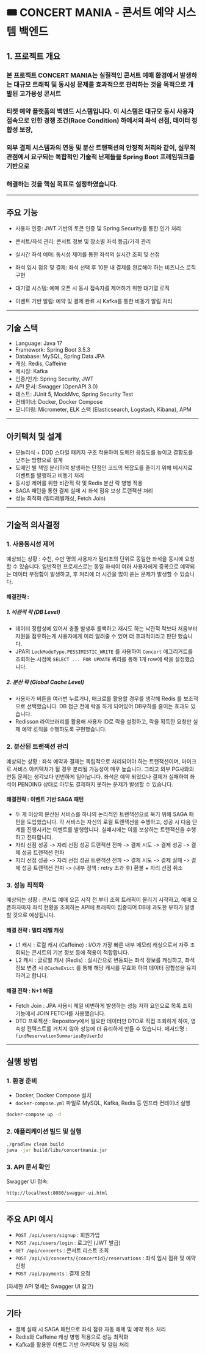 # 🎟️ CONCERT MANIA - 콘서트 예약 시스템 백엔드

## 1. 프로젝트 개요

### 본 프로젝트 CONCERT MANIA는 실질적인 콘서트 예매 환경에서 발생하는 대규모 트래픽 및 동시성 문제를 효과적으로 관리하는 것을 목적으로 개발된 고가용성 콘서트 
### 티켓 예약 플랫폼의 백엔드 시스템입니다. 이 시스템은 대규모 동시 사용자 접속으로 인한 경쟁 조건(Race Condition) 하에서의 좌석 선점, 데이터 정합성 보장, 
### 외부 결제 시스템과의 연동 및 분산 트랜잭션의 안정적 처리와 같이, 실무적 관점에서 요구되는 복합적인 기술적 난제들을 Spring Boot 프레임워크를 기반으로 
### 해결하는 것을 핵심 목표로 설정하였습니다.

---

## 주요 기능

* 사용자 인증: JWT 기반의 토큰 인증 및 Spring Security를 통한 인가 처리

* 콘서트/좌석 관리: 콘서트 정보 및 장소별 좌석 등급/가격 관리

* 실시간 좌석 예매: 동시성 제어를 통한 좌석의 실시간 조회 및 선점

* 좌석 임시 점유 및 결제: 좌석 선택 후 10분 내 결제를 완료해야 하는 비즈니스 로직 구현

* 대기열 시스템: 예매 오픈 시 동시 접속자를 제어하기 위한 대기열 로직

* 이벤트 기반 알림: 예약 및 결제 완료 시 Kafka를 통한 비동기 알림 처리

---

## 기술 스택

* Language: Java 17
* Framework: Spring Boot 3.5.3
* Database: MySQL, Spring Data JPA
* 캐싱: Redis, Caffeine
* 메시징: Kafka
* 인증/인가: Spring Security, JWT
* API 문서: Swagger (OpenAPI 3.0)
* 테스트: JUnit 5, MockMvc, Spring Security Test
* 컨테이너: Docker, Docker Compose
* 모니터링: Micrometer, ELK 스택 (Elasticsearch, Logstash, Kibana), APM

---

## 아키텍처 및 설계

* 모놀리식 + DDD 스타일 패키지 구조 적용하여 도메인 응집도를 높이고 결합도를 낮추는 방향으로 설계
* 도메인 별 책임 분리하여 발생하는 단점인 코드의 복잡도를 줄이기 위해 메시지로 이벤트를 발행하고 비동기 처리
* 동시성 제어를 위한 비관적 락 및 Redis 분산 락 병행 적용
* SAGA 패턴을 통한 결제 실패 시 좌석 점유 보상 트랜잭션 처리
* 성능 최적화 (멀티레벨캐싱, Fetch Join)

---

## 기술적 의사결정

### 1. 사용동시성 제어

예상되는 상황 : 수천, 수만 명의 사용자가 밀리초의 단위로 동일한 좌석을 동시에 요청할 수 있습니다. 일반적인 프로세스로는 동일 좌석이 여러 
사용자에게 중복으로 예약되는 데이터 부정합이 발생하고, 후 처리에 더 시간을 많이 쏟는 문제가 발생할 수 있습니다.

#### 해결전략 : 

##### 1. 비관적 락 (DB Level) 

- 데이터 정합성에 있어서 충돌 발생후 롤백하고 재시도 하는 낙관적 락보다 처음부터 자원을 점유하는게 사용자에게 미리 알려줄 수 있어 더 효과적이라고 판단 했습니다.
- JPA의 `LockModeType.PESSIMISTIC_WRITE` 를 사용하여 `Concert` 애그리거트를 조회하는 시점에 `SELECT ... FOR UPDATE` 쿼리를 통해 1개 row에 락을 설정했습니다.

##### 2. 분산 락 (Global Cache Level)

- 사용자가 버튼을 여러번 누르거나, 매크로를 활용할 경우를 생각해 Redis 를 보조적으로 선택했습니다. DB 접근 전에 락을 하게 되어있어 DB부하를 줄이는 효과도 있습니다.
- Redisson 라이브러리를 활용해 사용자 ID로 락을 설정하고, 락을 획득한 요청만 실제 예약 로직을 수행하도록 구현했습니다.

### 2. 분산된 트랜잭션 관리

예상되는 상황 : 좌석 예약과 결제는 독립적으로 처리되어야 하는 트랜잭션이며, 마이크로 서비스 아키텍처가 될 경우 분리될 가능성이 매우 높습니다. 그리고 외부 PG사와의 연동 문제는 
생각보다 빈번하게 일어납니다. 좌석은 예약 되었으나 결제가 실패하여 좌석이 PENDING 상태로 아무도 결제하지 못하는 문제가 발생할 수 있습니다.

#### 해결전략 : 이벤트 기반 SAGA 패턴

- 두 개 이상의 분산된 서비스를 하나의 논리적인 트랜잭션으로 묵기 위해 SAGA 패턴을 도입했습니다. 각 서비스는 자신의 로컬 트랜잭션을 수행하고, 성공 시 다음 단계를 진행시키는 이벤트를 발행합니다. 실패시에는 이를 보상하는 트랜잭션을 수행하고 전파합니다.
- 자리 선점 성공 -> 자리 선점 성공 트랜잭션 전파 -> 결제 시도 -> 결제 성공 -> 결제 성공 트랜잭션 전파 
- 자리 선점 성공 -> 자리 선점 성공 트랜잭션 전파 -> 결제 시도 -> 결제 실패 -> 결제 성공 트랜잭션 전파 -> (내부 정책 : retry 초과 후) 환불 + 자리 선점 취소 

### 3. 성능 최적화
예상되는 상황 : 콘서트 예매 오픈 시작 전 부터 조회 트래픽이 몰리기 시작하고, 예매 오픈하자마자 좌석 현황을 조회하는 API에 트래픽이 집중되어 DB에 과도한 부하가 발생할 것으로 예상됩니다.

#### 해결 전략 : 멀티 레벨 캐싱

- L1 캐시 : 로컬 캐시 (Caffeine) : I/O가 가장 빠른 내부 메모리 캐싱으로서 자주 조회되는 콘서트의 기본 정보 등에 적용이 적합합니다.
- L2 캐시 : 글로벌 캐시 (Redis) : 실시간으로 변동되는 좌석 정보를 캐싱하고, 좌석 정보 변경 시 `@CacheEvict` 를 통해 해당 캐시를 무효화 하여 데이터 정합성을 유지하려고 합니다.

#### 해결 전략 : N+1 해결

- Fetch Join : JPA 사용시 제일 비번하게 발생하는 성능 저하 요인으로 목록 조회 기능에서 JOIN FETCH를 사용했습니다. 
- DTO 프로젝션 : Repository에서 필요한 데이터만 DTO로 직접 조회하게 하여, 영속성 컨텍스트를 거치지 않아 성능에 더 유리하게 만들 수 있습니다. 메서드명 : `findReservationSummariesByUserId`



---
## 실행 방법

### 1. 환경 준비

* Docker, Docker Compose 설치
* `docker-compose.yml` 파일로 MySQL, Kafka, Redis 등 인프라 컨테이너 실행

```bash
docker-compose up -d
```

### 2. 애플리케이션 빌드 및 실행

```bash
./gradlew clean build
java -jar build/libs/concertmania.jar
```

### 3. API 문서 확인

Swagger UI 접속:

```
http://localhost:8080/swagger-ui.html
```

---

## 주요 API 예시

* `POST /api/users/signup` : 회원가입
* `POST /api/users/login` : 로그인 (JWT 발급)
* `GET /api/concerts` : 콘서트 리스트 조회
* `POST /api/v1/concerts/{concertId}/reservations` : 좌석 임시 점유 및 예약 신청
* `POST /api/payments` : 결제 요청

(자세한 API 명세는 Swagger UI 참고)

---




## 기타

* 결제 실패 시 SAGA 패턴으로 좌석 점유 자동 해제 및 예약 취소 처리
* Redis와 Caffeine 캐싱 병행 적용으로 성능 최적화
* Kafka를 활용한 이벤트 기반 아키텍처 및 알림 처리